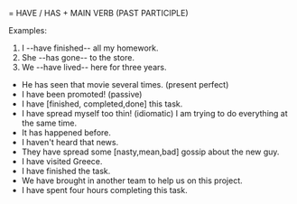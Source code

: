 = HAVE / HAS + MAIN VERB (PAST PARTICIPLE)

Examples:

1.  I --have finished-- all my homework.
2.  She --has gone-- to the store.
3.  We --have lived-- here for three years.

- He has seen that movie several times. (present perfect)
- I have been promoted! (passive)
- I have [finished, completed,done] this task.
- I have spread myself too thin! (idiomatic) I am trying to  do everything at the same time.
- It has happened before.
- I haven't heard that news. 
- They have spread some [nasty,mean,bad] gossip about the new guy.
- I have visited Greece.
- I have finished the task.
- We have brought in another team to help us on this project.
- I have spent four hours completing this task.
